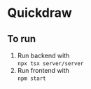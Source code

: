 # Quickdraw

## To run
1. Run backend with  
`npx tsx server/server`
2. Run frontend with  
`npm start`